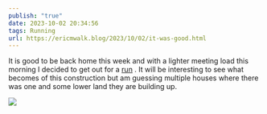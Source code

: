 ```yaml
---
publish: "true"
date: 2023-10-02 20:34:56
tags: Running
url: https://ericmwalk.blog/2023/10/02/it-was-good.html
---
```


It is good to be back home this week and with a lighter meeting load this morning I decided to get out for a [run](https://strava.com/activities/9962364027) . It will be interesting to see what becomes of this construction but am guessing multiple houses where there was one and some lower land they are building up.

![](https://ericmwalk.blog/uploads/2023/8dbf5d3c-647b-42ea-a845-1c1508026095.jpg)
